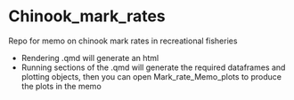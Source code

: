 # Chinook_mark_rates
Repo for memo on chinook mark rates in recreational fisheries

- Rendering .qmd will generate an html
- Running sections of the .qmd will generate the required dataframes and plotting objects, then you can open Mark_rate_Memo_plots to produce the plots in the memo
